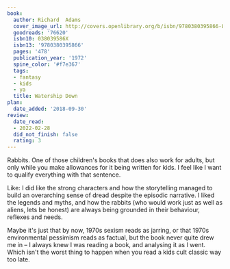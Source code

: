 ```yaml
---
book:
  author: Richard  Adams
  cover_image_url: http://covers.openlibrary.org/b/isbn/9780380395866-L.jpg
  goodreads: '76620'
  isbn10: 038039586X
  isbn13: '9780380395866'
  pages: '478'
  publication_year: '1972'
  spine_color: '#f7e367'
  tags:
  - fantasy
  - kids
  - ya
  title: Watership Down
plan:
  date_added: '2018-09-30'
review:
  date_read:
  - 2022-02-28
  did_not_finish: false
  rating: 3
---
```


Rabbits. One of those children's books that does also work for adults, but only while you make allowances for it being
written for kids. I feel like I want to qualify everything with that sentence.

Like: I did like the strong characters and how the storytelling managed to build an overarching sense of dread despite
the episodic narrative. I liked the legends and myths, and how the rabbits (who would work just as well as aliens, lets
be honest) are always being grounded in their behaviour, reflexes and needs.

Maybe it's just that by now, 1970s sexism reads as jarring, or that 1970s environmental pessimism reads as factual, but
the book never quite drew me in – I always knew I was reading a book, and analysing it as I went. Which isn't the worst
thing to happen when you read a kids cult classic way too late.
